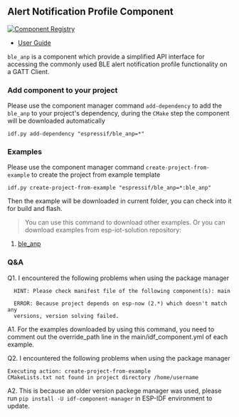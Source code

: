 ## Alert Notification Profile Component

[![Component Registry](https://components.espressif.com/components/espressif/ble_anp/badge.svg)](https://components.espressif.com/components/espressif/ble_anp)

- [User Guide](https://docs.espressif.com/projects/espressif-esp-iot-solution/en/latest/bluetooth/ble_profiles.html)

``ble_anp`` is a component which provide a simplified API interface for accessing the commonly used BLE alert notification profile functionality on a GATT Client.

### Add component to your project

Please use the component manager command `add-dependency` to add the `ble_anp` to your project's dependency, during the `CMake` step the component will be downloaded automatically

```
idf.py add-dependency "espressif/ble_anp=*"
```

### Examples

Please use the component manager command `create-project-from-example` to create the project from example template

```
idf.py create-project-from-example "espressif/ble_anp=*:ble_anp"
```

Then the example will be downloaded in current folder, you can check into it for build and flash.

> You can use this command to download other examples. Or you can download examples from esp-iot-solution repository:
1. [ble_anp](https://github.com/espressif/esp-iot-solution/tree/master/examples/bluetooth/ble_profiles/ble_anp)

### Q&A

Q1. I encountered the following problems when using the package manager

```
  HINT: Please check manifest file of the following component(s): main

  ERROR: Because project depends on esp-now (2.*) which doesn't match any
  versions, version solving failed.
```

A1. For the examples downloaded by using this command, you need to comment out the override_path line in the main/idf_component.yml of each example.

Q2. I encountered the following problems when using the package manager

```
Executing action: create-project-from-example
CMakeLists.txt not found in project directory /home/username
```

A2. This is because an older version packege manager was used, please run `pip install -U idf-component-manager` in ESP-IDF environment to update.
